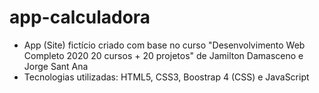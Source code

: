 # app-calculadora
- App (Site) fictício criado com base no curso "Desenvolvimento Web Completo 2020 20 cursos + 20 projetos" de Jamilton Damasceno e Jorge Sant Ana
- Tecnologias utilizadas: HTML5, CSS3, Boostrap 4 (CSS) e JavaScript
